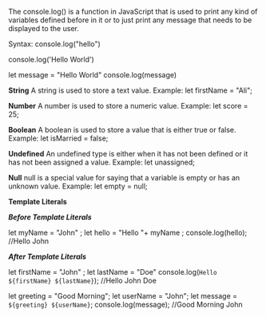 The console.log() is a function in JavaScript that is used to print any kind of variables defined before in it or to just print any message that needs to be displayed to the user. 

Syntax: console.log("hello")

console.log('Hello World')

let message = "Hello World"
console.log(message)

**String**
A string is used to store a text value.
Example: let firstName = "Ali"; 


**Number**
A number is used to store a numeric value.
Example: let score = 25; 


**Boolean**
A boolean is used to store a value that is either true or false.
Example: let isMarried = false; 


**Undefined**
An undefined type is either when it has not been defined or it has not been assigned a value.
Example: let unassigned;


**Null**
null is a special value for saying that a variable is empty or has an unknown value.
Example: let empty = null; 


**Template Literals**

***Before Template Literals***

let myName = "John" ;
let hello = "Hello "+ myName ;
console.log(hello); //Hello John

***After Template Literals***

let firstName = "John" ;
let lastName = "Doe"
console.log(`Hello ${firstName} ${lastName}`); //Hello John Doe


let greeting = "Good Morning";
let userName = "John";
let message = `${greeting} ${userName}`;
console.log(message); //Good Morning John